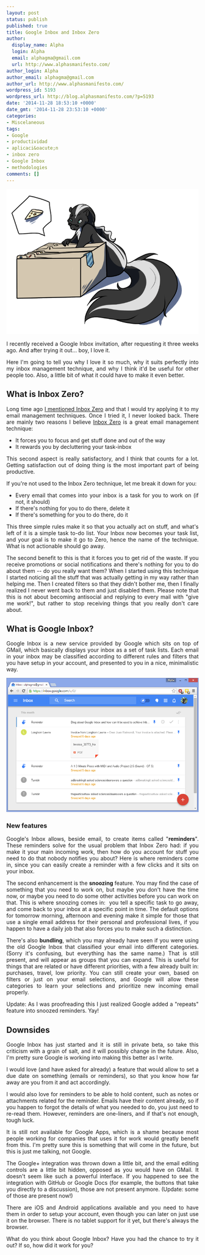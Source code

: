 ```yaml
---
layout: post
status: publish
published: true
title: Google Inbox and Inbox Zero
author:
  display_name: Alpha
  login: Alpha
  email: alphagma@gmail.com
  url: http://www.alphasmanifesto.com/
author_login: Alpha
author_email: alphagma@gmail.com
author_url: http://www.alphasmanifesto.com/
wordpress_id: 5193
wordpress_url: http://blog.alphasmanifesto.com/?p=5193
date: '2014-11-28 18:53:10 +0000'
date_gmt: '2014-11-28 23:53:10 +0000'
categories:
- Miscelaneous
tags:
- Google
- productividad
- aplicaci&oacute;n
- inbox zero
- Google Inbox
- methodologies
comments: []
---
```


![](/assets/Inbox.png)

<p style="text-align: justify;">I recently received a Google Inbox invitation, after requesting it three weeks ago. And after trying it out... boy, I love it.</p>
<p style="text-align: justify;">Here I'm going to tell you why I love it so much, why it suits perfectly into my inbox management technique, and why I think it'd be useful for other people too. Also, a little bit of what it could have to make it even better.</p>
<p style="text-align: justify;"><!--more--></p>
<h2 style="text-align: justify;">What is Inbox Zero?</h2>
<p style="text-align: justify;">Long time ago <a href="https://blog.alphasmanifesto.com/2011/09/13/link-del-dia-100-formas-de-hacer-que-las-cosas-se-hagan/">I mentioned Inbox Zero</a> and that I would try applying it to my email management techniques. Once I tried it, I never looked back. There are mainly two reasons I believe <a href="http://www.43folders.com/izero">Inbox Zero</a> is a great email management technique:</p>
<ul style="text-align: justify;">
<li>It forces you to focus and get stuff done and out of the way</li>
<li>It rewards you by decluttering your task-inbox</li>
</ul>
<p style="text-align: justify;">This second aspect is really&nbsp;satisfactory, and I think that counts for a lot. Getting satisfaction out of doing thing is the most important part of being productive.</p>
<p style="text-align: justify;">If you're not used to the Inbox Zero technique, let me break it down for you:</p>
<ul style="text-align: justify;">
<li>Every email that comes into your inbox is a task for you to work on (if not, it should)</li>
<li>If there's nothing for you to do there, delete it</li>
<li>If there's something for you to do there, do it</li>
</ul>
<p style="text-align: justify;">This three simple rules make it so that you actually act on stuff, and what's left of it is a simple task to-do list. Your Inbox now becomes your task list, and your goal is to make it go to Zero, hence the name of the technique. What is not actionable should go away.</p>
<p style="text-align: justify;">The second benefit to this is that it forces you to get rid of the waste. If you receive promotions or social notifications and there's nothing for you to do about them -- do you really want them? When I started using this technique I started noticing all the stuff that was actually getting in my way rather than helping me. Then I created filters so that they didn't bother me, then I finally realized I never went back to them and just disabled them. Please note that this is not about becoming antisocial and replying to every mail with "give me work!", but rather to stop receiving things that you really don't care about.</p>
<h2 style="text-align: justify;">What is Google Inbox?</h2>
<p style="text-align: justify;">Google Inbox is a new service provided by Google which sits on top of GMail, which basically displays your inbox as a set of task lists. Each email in your inbox may be classified according to different rules and filters that you have setup in your account, and presented to you in a nice, minimalistic way.</p>

![](/assets/googleInbox.png)

<h3 style="text-align: justify;">New features</h3>
<p style="text-align: justify;">Google's Inbox allows, beside email, to create items called "<strong>reminders</strong>". These reminders solve for the usual problem that Inbox Zero had: if you make it your main incoming work, then how do you account for stuff you need to do that nobody notifies you about? Here is where reminders come in, since you can easily create a reminder with a few clicks and it sits on your inbox.</p>
<p style="text-align: justify;">The second enhancement is the <strong>snoozing</strong> feature. You may find the case of something that you need to work on, but maybe you don't have the time now, or maybe you need to do some other activities before you can work on that. This is where snoozing comes in: &nbsp;you tell a specific task to go away, and come back to your inbox at a specific point in time. The default options for tomorrow morning, afternoon and evening make it simple for those that use a single email address for their personal and professional lives, if you happen to have a daily job that also forces you to make such a distinction.</p>
<p style="text-align: justify;">There's also <strong>bundling</strong>, which you may already have seen if you were using the old&nbsp;Google Inbox that classified your email into different categories. (Sorry it's confusing, but everything has the same name.) That is still present, and will appear as groups that you can expand. This is useful for things that are related or have different priorities, with a few already built in: purchases, travel, low priority. You can still create your own, based on filters or just on your email selections, and Google will allow these categories to learn your selections and prioritize new incoming email properly.</p>
<p style="text-align: justify;">Update: As I was proofreading this I just realized Google added a "repeats" feature into snoozed reminders. Yay!</p>
<h2 style="text-align: justify;">Downsides</h2>
<p style="text-align: justify;">Google Inbox has just started and it is still in private beta, so take this criticism with a grain of salt, and it will possibly change in the future. Also, I'm pretty sure Google is working into making this better as I write.</p>
<p style="text-align: justify;">I would love (and have asked for already) a feature that would allow to set a due date on something (emails or reminders), so that you know how far away are you from it and act accordingly.</p>
<p style="text-align: justify;">I would also love for reminders to be able to hold content, such as notes or attachments related for the reminder. Emails have their content already, so if you happen to forgot the details of what you needed to do, you just need to re-read them. However, reminders are one-liners, and if that's not enough, tough luck.</p>
<p style="text-align: justify;">It is still not available for Google Apps, which is a shame because most people working for companies that uses it for work would greatly benefit from this. I'm pretty sure this is something that will come in the future, but this is just me talking, not Google.</p>
<p style="text-align: justify;">The Google+ integration was thrown down a little bit, and the email editing controls are a little bit hidden, opposed as you would have on GMail. It doesn't seem like such a powerful interface. If you happened to see the integration with GitHub or Google Docs (for example, the buttons that take you directly to a discussion), those are not present anymore. (Update: some of those are present now!)</p>
<p style="text-align: justify;">There are iOS and Android applications available and you need to have them in order to setup your account, even though you can later on just use it on the browser. There is no tablet support for it yet, but there's always the browser.</p>
<p style="text-align: justify;">What do you think about Google Inbox? Have you had the chance to try it out? If so, how did it work for you?</p>
